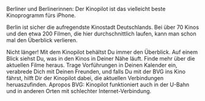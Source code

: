 Berliner und Berlinerinnen: Der Kinopilot ist das vielleicht beste Kinoprogramm fürs iPhone.

Berlin ist sicher die aufregendste Kinostadt Deutschlands. Bei über 70 Kinos und den etwa 200 Filmen, die hier durchschnittlich laufen, kann man schon mal den Überblick verlieren.

Nicht länger! Mit dem Kinopilot behältst Du immer den Überblick. Auf einem Blick siehst Du, was in den Kinos in Deiner Nähe läuft. Finde mehr über die aktuellen Filme heraus. Trage Vorführungen in Deinen Kalender ein, verabrede Dich mit Deinen Freunden, und falls Du mit der BVG ins Kino fährst, hilft Dir der Kinopilot dabei, die aktuellen Verbindungen heruaszufinden. Apropos BVG: Kinopilot funktioniert auch in der U-Bahn und in anderen Orten mit schlechter Internet-Verbindung.



 